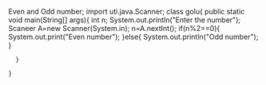 Even and Odd number;
import uti.java.Scanner;
class golu{
 public static void main(String[] args){
  int n;
  System.out.println("Enter the number");
   Scaneer A=new Scanner(System.in);
    n=A.nextInt();
    if(n%2==0){
     System.out.print("Even number");
     }else{
         System.out.println("Odd number");
         }

      }

    }
